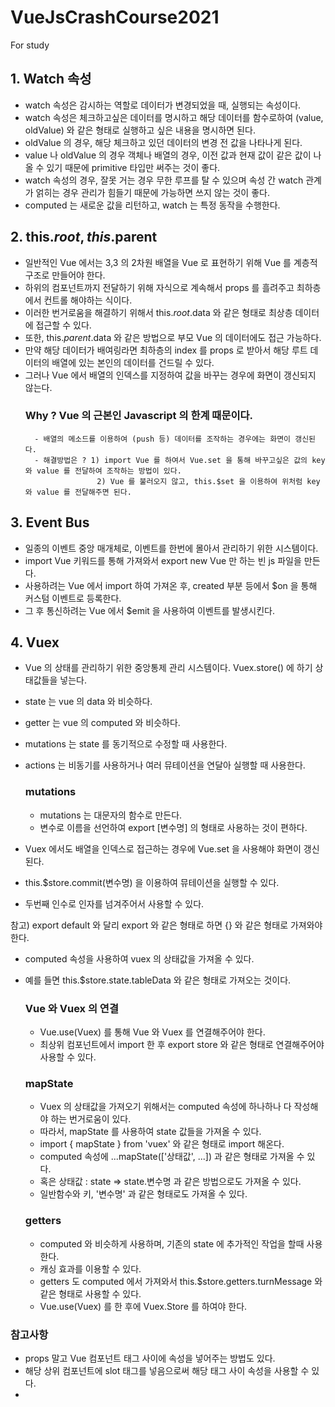 # VueJsCrashCourse2021
For study

## 1. Watch 속성
- watch 속성은 감시하는 역할로 데이터가 변경되었을 때, 실행되는 속성이다.
- watch 속성은 체크하고싶은 데이터를 명시하고 해당 데이터를 함수로하여 (value, oldValue) 와 같은 형태로 실행하고 싶은 내용을 명시하면 된다.
- oldValue 의 경우, 해당 체크하고 있던 데이터의 변경 전 값을 나타나게 된다.
- value 나 oldValue 의 경우 객체나 배열의 경우, 이전 값과 현재 값이 같은 값이 나올 수 있기 때문에 primitive 타입만 써주는 것이 좋다.
- watch 속성의 경우, 잘못 거는 경우 무한 루프를 탈 수 있으며 속성 간 watch 관계가 얽히는 경우 관리가 힘들기 때문에 가능하면 쓰지 않는 것이 좋다.
- computed 는 새로운 값을 리턴하고, watch 는 특정 동작을 수행한다.

## 2. this.$root, this.$parent
- 일반적인 Vue 에서는 3,3 의 2차원 배열을 Vue 로 표현하기 위해 Vue 를 계층적 구조로 만들어야 한다.
- 하위의 컴포넌트까지 전달하기 위해 자식으로 계속해서 props 를 흘려주고 최하층에서 컨트롤 해야하는 식이다.
- 이러한 번거로움을 해결하기 위해서 this.$root.$data 와 같은 형태로 최상층 데이터에 접근할 수 있다.
- 또한, this.$parent.$data 와 같은 방법으로 부모 Vue 의 데이터에도 접근 가능하다.
- 만약 해당 데이터가 배여링라면 최하층의 index 를 props 로 받아서 해당 루트 데이터의 배열에 있는 본인의 데이터를 건드릴 수 있다.
- 그러나 Vue 에서 배열의 인덱스를 지정하여 값을 바꾸는 경우에 화면이 갱신되지 않는다.
    ### Why ? Vue 의 근본인 Javascript 의 한계 때문이다.
        - 배열의 메소드를 이용하여 (push 등) 데이터를 조작하는 경우에는 화면이 갱신된다.
        - 해결방법은 ? 1) import Vue 를 하여서 Vue.set 을 통해 바꾸고싶은 값의 key 와 value 를 전달하여 조작하는 방법이 있다.
                      2) Vue 를 불러오지 않고, this.$set 을 이용하여 위처럼 key 와 value 를 전달해주면 된다.

## 3. Event Bus
- 일종의 이벤트 중앙 매개체로, 이벤트를 한번에 몰아서 관리하기 위한 시스템이다.
- import Vue 키워드를 통해 가져와서 export new Vue 만 하는 빈 js 파일을 만든다.
- 사용하려는 Vue 에서 import 하여 가져온 후, created 부분 등에서 $on 을 통해 커스텀 이벤트로 등록한다.
- 그 후 통신하려는 Vue 에서 $emit 을 사용하여 이벤트를 발생시킨다.

## 4. Vuex
- Vue 의 상태를 관리하기 위한 중앙통제 관리 시스템이다. Vuex.store() 에 하기 상태값들을 넣는다.
- state 는 vue 의 data 와 비슷하다.
- getter 는 vue 의 computed 와 비슷하다.
- mutations 는 state 를 동기적으로 수정할 때 사용한다.
- actions 는 비동기를 사용하거나 여러 뮤테이션을 연달아 실행할 때 사용한다.

  ### mutations
  - mutations 는 대문자의 함수로 만든다.
  - 변수로 이름을 선언하여 export [변수명] 의 형태로 사용하는 것이 편하다.

- Vuex 에서도 배열을 인덱스로 접근하는 경우에 Vue.set 을 사용해야 화면이 갱신된다.
- this.$store.commit(변수명) 을 이용하여 뮤테이션을 실행할 수 있다.
- 두번째 인수로 인자를 넘겨주어서 사용할 수 있다.

참고) export default 와 달리 export 와 같은 형태로 하면 {} 와 같은 형태로 가져와야 한다.

- computed 속성을 사용하여 vuex 의 상태값을 가져올 수 있다.
- 예를 들면 this.$store.state.tableData 와 같은 형태로 가져오는 것이다.

  ### Vue 와 Vuex 의 연결
  - Vue.use(Vuex) 를 통해 Vue 와 Vuex 를 연결해주어야 한다.
  - 최상위 컴포넌트에서 import 한 후 export store 와 같은 형태로 연결해주어야 사용할 수 있다.

  ### mapState
  - Vuex 의 상태값을 가져오기 위해서는 computed 속성에 하나하나 다 작성해야 하는 번거로움이 있다.
  - 따라서, mapState 를 사용하여 state 값들을 가져올 수 있다.
  - import { mapState } from 'vuex' 와 같은 형태로 import 해온다.
  - computed 속성에 ...mapState(['상태값', ...]) 과 같은 형태로 가져올 수 있다.
  - 혹은 상태값 : state => state.변수명 과 같은 방법으로도 가져올 수 있다.
  - 일반함수와 키, '변수명' 과 같은 형태로도 가져올 수 있다.
  
  ### getters
  - computed 와 비슷하게 사용하며, 기존의 state 에 추가적인 작업을 할때 사용한다.
  - 캐싱 효과를 이용할 수 있다.
  - getters 도 computed 에서 가져와서 this.$store.getters.turnMessage 와 같은 형태로 사용할 수 있다.
  - Vue.use(Vuex) 를 한 후에 Vuex.Store 를 하여야 한다.


### 참고사항
- props 말고 Vue 컴포넌트 태그 사이에 속성을 넣어주는 방법도 있다.
- 해당 상위 컴포넌트에 slot 태그를 넣음으로써 해당 태그 사이 속성을 사용할 수 있다.
- 